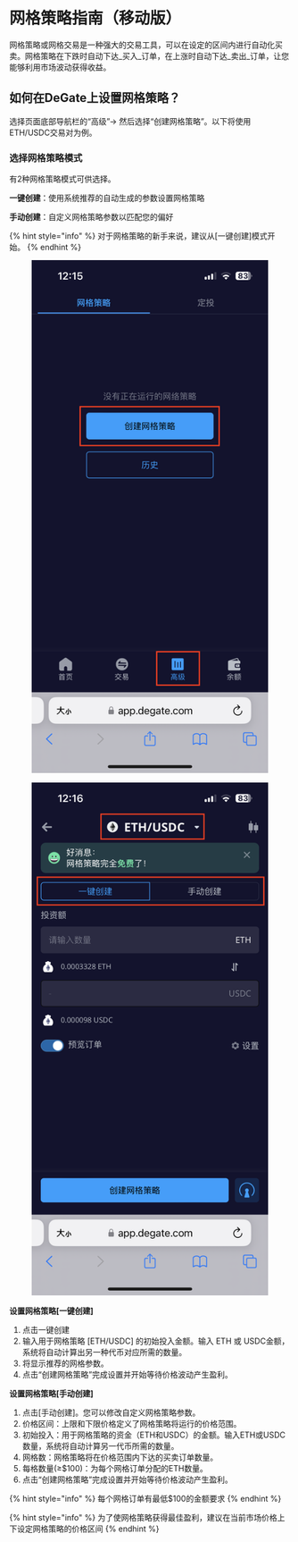 # 网格策略指南（移动版）

网格策略或网格交易是一种强大的交易工具，可以在设定的区间内进行自动化买卖。网格策略在下跌时自动下达_买入_订单，在上涨时自动下达_卖出_订单，让您能够利用市场波动获得收益。

## 如何在DeGate上设置网格策略？

选择页面底部导航栏的“高级”-> 然后选择“创建网格策略”。以下将使用 ETH/USDC交易对为例。

### **选择网格策略模式**&#x20;

有2种网格策略模式可供选择。

**一键创建**：使用系统推荐的自动生成的参数设置网格策略&#x20;

**手动创建**：自定义网格策略参数以匹配您的偏好&#x20;

{% hint style="info" %}
对于网格策略的新手来说，建议从\[一键创建]模式开始。
{% endhint %}



<div>

<figure><img src="../.gitbook/assets/WechatIMG798.png" alt=""><figcaption></figcaption></figure>

 

<figure><img src="../.gitbook/assets/WechatIMG797.png" alt=""><figcaption></figcaption></figure>

</div>

**设置网格策略\[一键创建]**&#x20;

1. 点击一键创建
2. 输入用于网格策略 \[ETH/USDC] 的初始投入金额。输入 ETH 或 USDC金额，系统将自动计算出另一种代币对应所需的数量。
3. 将显示推荐的网格参数。&#x20;
4. 点击“创建网格策略”完成设置并开始等待价格波动产生盈利。

**设置网格策略\[手动创建]**&#x20;

1. 点击\[手动创建]。您可以修改自定义网格策略参数。&#x20;
2. 价格区间：上限和下限价格定义了网格策略将运行的价格范围。&#x20;
3. 初始投入：用于网格策略的资金（ETH和USDC）的金额。输入ETH或USDC数量，系统将自动计算另一代币所需的数量。&#x20;
4. 网格数：网格策略将在价格范围内下达的买卖订单数量。&#x20;
5. 每格数量(≥$100)：为每个网格订单分配的ETH数量。&#x20;
6. 点击“创建网格策略”完成设置并开始等待价格波动产生盈利。

{% hint style="info" %}
每个网格订单有最低$100的金额要求
{% endhint %}

{% hint style="info" %}
为了使网格策略获得最佳盈利，建议在当前市场价格上下设定网格策略的价格区间
{% endhint %}
